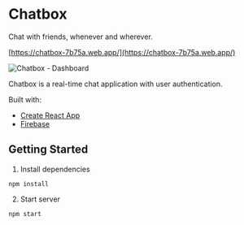 # Chatbox

Chat with friends, whenever and wherever. 

[https://chatbox-7b75a.web.app/](https://chatbox-7b75a.web.app/)

![Chatbox - Dashboard](https://i.imgur.com/FibYGuk.png)

Chatbox is a real-time chat application with user authentication.

Built with:
* [Create React App](https://create-react-app.dev/docs/getting-started/)
* [Firebase](https://firebase.google.com/)

## Getting Started
1. Install dependencies

```
npm install
```

2. Start server

```
npm start
```
